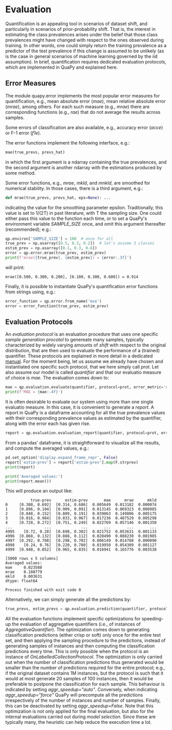 # Evaluation

Quantification is an appealing tool in scenarios of dataset shift, 
and particularly in scenarios of prior-probability shift. 
That is, the interest in estimating the class prevalences arises
under the belief that those class prevalences might have changed
with respect to the ones observed during training. 
In other words, one could simply return the training prevalence
as a predictor of the test prevalence if this change is assumed
to be unlikely (as is the case in general scenarios of 
machine learning governed by the iid assumption).
In brief, quantification requires dedicated evaluation protocols, 
which are implemented in QuaPy and explained here.

## Error Measures

The module quapy.error implements the most popular error measures for quantification, e.g., mean absolute error (_mae_), mean relative absolute error (_mrae_), among others. For each such measure (e.g., _mrae_) there are corresponding functions (e.g., _rae_) that do not average the results across samples.

Some errors of classification are also available, e.g., accuracy error (_acce_) or F-1 error (_f1e_).

The error functions implement the following interface, e.g.:

```python
mae(true_prevs, prevs_hat)
```

in which the first argument is a ndarray containing the true
prevalences, and the second argument is another ndarray with
the estimations produced by some method.

Some error functions, e.g., _mrae_, _mkld_, and _mnkld_, are 
smoothed for numerical stability. In those cases, there is a
third argument, e.g.:

```python
def mrae(true_prevs, prevs_hat, eps=None): ...
```

indicating the value for the smoothing parameter epsilon.
Traditionally, this value is set to 1/(2T) in past literature,
with T the sampling size. One could either pass this value
to the function each time, or to set a QuaPy's environment 
variable _SAMPLE_SIZE_ once, and omit this argument 
thereafter (recommended);
e.g.:

```python
qp.environ['SAMPLE_SIZE'] = 100  # once for all
true_prev = np.asarray([0.5, 0.3, 0.2])  # let's assume 3 classes
estim_prev = np.asarray([0.1, 0.3, 0.6])
error = qp.error.mrae(true_prev, estim_prev)
print(f'mrae({true_prev}, {estim_prev}) = {error:.3f}')
```

will print:
```
mrae([0.500, 0.300, 0.200], [0.100, 0.300, 0.600]) = 0.914
```

Finally, it is possible to instantiate QuaPy's quantification
error functions from strings using, e.g.:

```python
error_function = qp.error.from_name('mse')
error = error_function(true_prev, estim_prev)
```

## Evaluation Protocols

An _evaluation protocol_ is an evaluation procedure that uses
one specific _sample generation procotol_ to genereate many
samples, typically characterized by widely varying amounts of 
_shift_ with respect to the original distribution, that are then
used to evaluate the performance of a (trained) quantifier. 
These protocols are explained in more detail in a dedicated [manual](./protocols.md).
For the moment being, let us assume we already have
chosen and instantiated one specific such protocol, that we here
simply call _prot_. Let also assume our model is called
_quantifier_ and that our evaluatio measure of choice is 
_mae_. The evaluation comes down to:

```python
mae = qp.evaluation.evaluate(quantifier, protocol=prot, error_metric='mae')
print(f'MAE = {mae:.4f}')
```

It is often desirable to evaluate our system using more than one
single evaluatio measure. In this case, it is convenient to generate
a _report_. A report in QuaPy is a dataframe accounting for all the
true prevalence values with their corresponding prevalence values
as estimated by the quantifier, along with the error each has given
rise. 

```python
report = qp.evaluation.evaluation_report(quantifier, protocol=prot, error_metrics=['mae', 'mrae', 'mkld'])
```

From a pandas' dataframe, it is straightforward to visualize all the results, 
and compute the averaged values, e.g.: 

```python
pd.set_option('display.expand_frame_repr', False)
report['estim-prev'] = report['estim-prev'].map(F.strprev)
print(report)

print('Averaged values:')
print(report.mean())
```

This will produce an output like:

```
           true-prev      estim-prev       mae      mrae      mkld
0     [0.308, 0.692]  [0.314, 0.686]  0.005649  0.013182  0.000074
1     [0.896, 0.104]  [0.909, 0.091]  0.013145  0.069323  0.000985
2     [0.848, 0.152]  [0.809, 0.191]  0.039063  0.149806  0.005175
3     [0.016, 0.984]  [0.033, 0.967]  0.017236  0.487529  0.005298
4     [0.728, 0.272]  [0.751, 0.249]  0.022769  0.057146  0.001350
...              ...             ...       ...       ...       ...
4995    [0.72, 0.28]  [0.698, 0.302]  0.021752  0.053631  0.001133
4996  [0.868, 0.132]  [0.888, 0.112]  0.020490  0.088230  0.001985
4997  [0.292, 0.708]  [0.298, 0.702]  0.006149  0.014788  0.000090
4998    [0.24, 0.76]  [0.220, 0.780]  0.019950  0.054309  0.001127
4999  [0.948, 0.052]  [0.965, 0.035]  0.016941  0.165776  0.003538

[5000 rows x 5 columns]
Averaged values:
mae     0.023588
mrae    0.108779
mkld    0.003631
dtype: float64

Process finished with exit code 0
```

Alternatively, we can simply generate all the predictions by:

```python
true_prevs, estim_prevs = qp.evaluation.prediction(quantifier, protocol=prot)
```

All the evaluation functions implement specific optimizations for speeding-up 
the evaluation of aggregative quantifiers (i.e., of instances of _AggregativeQuantifier_).
The optimization comes down to generating classification predictions (either crisp or soft) 
only once for the entire test set, and then applying the sampling procedure to the
predictions, instead of generating samples of instances and then computing the 
classification predictions every time. This is only possible when the protocol
is an instance of _OnLabelledCollectionProtocol_. The optimization is only 
carried out when the number of classification predictions thus generated would be
smaller than the number of predictions required for the entire protocol; e.g., 
if the original dataset contains 1M instances, but the protocol is such that it would
at most generate 20 samples of 100 instances, then it would be preferable to postpone the
classification for each sample. This behaviour is indicated by setting 
_aggr_speedup="auto"_. Conversely, when indicating _aggr_speedup="force"_ QuaPy will
precompute all the predictions irrespectively of the number of instances and number of samples.
Finally, this can be deactivated by setting _aggr_speedup=False_. Note that this optimization
is not only applied for the final evaluation, but also for the internal evaluations carried
out during _model selection_. Since these are typically many, the heuristic can help reduce the
execution time a lot.